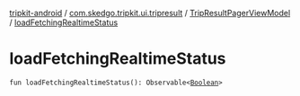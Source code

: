 [tripkit-android](../../index.md) / [com.skedgo.tripkit.ui.tripresult](../index.md) / [TripResultPagerViewModel](index.md) / [loadFetchingRealtimeStatus](./load-fetching-realtime-status.md)

# loadFetchingRealtimeStatus

`fun loadFetchingRealtimeStatus(): Observable<`[`Boolean`](https://kotlinlang.org/api/latest/jvm/stdlib/kotlin/-boolean/index.html)`>`